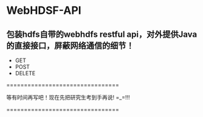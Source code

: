 # WebHDSF-API  

## 包装hdfs自带的webhdfs restful api，对外提供Java的直接接口，屏蔽网络通信的细节！ 

* GET 
* POST
* DELETE


================================

 等有时间再写吧！现在先把研究生考到手再说! =_=!!!

================================
